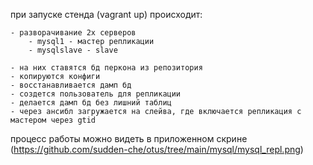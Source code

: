 при запуске стенда (vagrant up) происходит:

    - разворачивание 2х серверов
        - mysql1 - мастер репликации
        - mysqlslave - slave

    - на них ставятся бд перкона из репозитория
    - копируются конфиги 
    - восстанавливается дамп бд
    - создется пользователь для репликации
    - делается дамп бд без лишний таблиц
    - через ансибл загружается на слейва, где включается репликация с мастером через gtid

процесс работы можно видеть в приложенном скрине 
(https://github.com/sudden-che/otus/tree/main/mysql/mysql_repl.png)